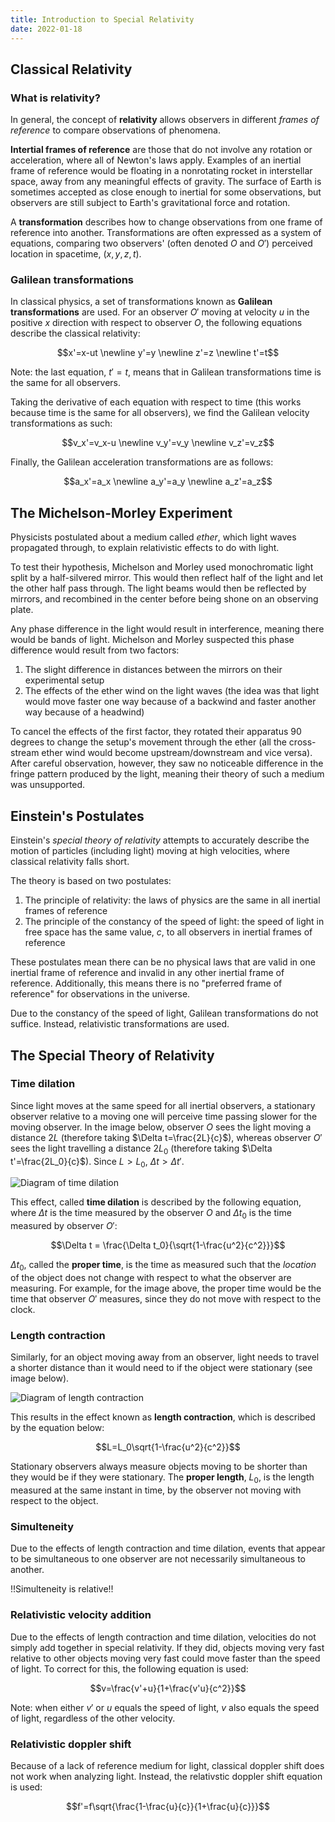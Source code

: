 ```yaml
---
title: Introduction to Special Relativity
date: 2022-01-18
---
```


## Classical Relativity

### What is relativity?

In general, the concept of **relativity** allows observers in different *frames of reference* to compare observations of phenomena.

**Intertial frames of reference** are those that do not involve any rotation or acceleration, where all of Newton's laws apply. Examples of an inertial frame of reference would be floating in a nonrotating rocket in interstellar space, away from any meaningful effects of gravity. The surface of Earth is sometimes accepted as close enough to inertial for some observations, but observers are still subject to Earth's gravitational force and rotation.

A **transformation** describes how to change observations from one frame of reference into another. Transformations are often expressed as a system of equations, comparing two observers' (often denoted $O$ and $O'$) perceived location in spacetime, $(x, y, z, t)$.

### Galilean transformations

In classical physics, a set of transformations known as **Galilean transformations** are used. For an observer $O'$ moving at velocity $u$ in the positive $x$ direction with respect to observer $O$, the following equations describe the classical relativity:

$$x'=x-ut \newline y'=y \newline z'=z \newline t'=t$$

Note: the last equation, $t'=t$, means that in Galilean transformations time is the same for all observers.

Taking the derivative of each equation with respect to time (this works because time is the same for all observers), we find the Galilean velocity transformations as such:

$$v_x'=v_x-u \newline v_y'=v_y \newline v_z'=v_z$$

Finally, the Galilean acceleration transformations are as follows:


$$a_x'=a_x \newline a_y'=a_y \newline a_z'=a_z$$

## The Michelson-Morley Experiment

Physicists postulated about a medium called *ether*, which light waves propagated through, to explain relativistic effects to do with light.

To test their hypothesis, Michelson and Morley used monochromatic light split by a half-silvered mirror. This would then reflect half of the light and let the other half pass through. The light beams would then be reflected by mirrors, and recombined in the center before being shone on an observing plate.

Any phase difference in the light would result in interference, meaning there would be bands of light. Michelson and Morley suspected this phase difference would result from two factors:

1. The slight difference in distances between the mirrors on their experimental setup
2. The effects of the ether wind on the light waves (the idea was that light would move faster one way because of a backwind and faster another way because of a headwind)

To cancel the effects of the first factor, they rotated their apparatus 90 degrees to change the setup's movement through the ether (all the cross-stream ether wind would become upstream/downstream and vice versa). After careful observation, however, they saw no noticeable difference in the fringe pattern produced by the light, meaning their theory of such a medium was unsupported.

## Einstein's Postulates

Einstein's *special theory of relativity* attempts to accurately describe the motion of particles (including light) moving at high velocities, where classical relativity falls short.

The theory is based on two postulates:

1. The principle of relativity: the laws of physics are the same in all inertial frames of reference
2. The principle of the constancy of the speed of light: the speed of light in free space has the same value, $c$, to all observers in inertial frames of reference

These postulates mean there can be no physical laws that are valid in one inertial frame of reference and invalid in any other inertial frame of reference. Additionally, this means there is no "preferred frame of reference" for observations in the universe.

Due to the constancy of the speed of light, Galilean transformations do not suffice. Instead, relativistic transformations are used.

## The Special Theory of Relativity

### Time dilation

Since light moves at the same speed for all inertial observers, a stationary observer relative to a moving one will perceive time passing slower for the moving observer. In the image below, observer $O$ sees the light moving a distance $2L$ (therefore taking $\Delta t=\frac{2L}{c}$), whereas observer $O'$ sees the light travelling a distance $2L_0$ (therefore taking $\Delta t'=\frac{2L_0}{c}$). Since $L\gt L_0$, $\Delta t \gt \Delta t'$.

![Diagram of time dilation](../../public/images/time-dilation.png)

This effect, called **time dilation** is described by the following equation, where $\Delta t$ is the time measured by the observer $O$ and $\Delta t_0$ is the time measured by observer $O'$:

$$\Delta t = \frac{\Delta t_0}{\sqrt{1-\frac{u^2}{c^2}}}$$

$\Delta t_0$, called the **proper time**, is the time as measured such that the *location* of the object does not change with respect to what the observer are measuring. For example, for the image above, the proper time would be the time that observer $O'$ measures, since they do not move with respect to the clock.

### Length contraction

Similarly, for an object moving away from an observer, light needs to travel a shorter distance than it would need to if the object were stationary (see image below).

![Diagram of length contraction](../../public/images/length-contraction.png)

This results in the effect known as **length contraction**, which is described by the equation below:

$$L=L_0\sqrt{1-\frac{u^2}{c^2}}$$

Stationary observers always measure objects moving to be shorter than they would be if they were stationary. The **proper length**, $L_0$, is the length measured at the same instant in time, by the observer not moving with respect to the object.

### Simulteneity

Due to the effects of length contraction and time dilation, events that appear to be simultaneous to one observer are not necessarily simultaneous to another.

!!Simulteneity is relative!!

### Relativistic velocity addition

Due to the effects of length contraction and time dilation, velocities do not simply add together in special relativity. If they did, objects moving very fast relative to other objects moving very fast could move faster than the speed of light. To correct for this, the following equation is used:

$$v=\frac{v'+u}{1+\frac{v'u}{c^2}}$$

Note: when either $v'$ or $u$ equals the speed of light, $v$ also equals the speed of light, regardless of the other velocity.

### Relativistic doppler shift

Because of a lack of reference medium for light, classical doppler shift does not work when analyzing light. Instead, the relativstic doppler shift equation is used:

$$f'=f\sqrt{\frac{1-\frac{u}{c}}{1+\frac{u}{c}}}$$